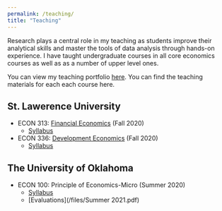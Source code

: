 ```yaml
---
permalink: /teaching/
title: "Teaching"
---
```


Research plays a central role in my teaching as students improve their
analytical skills and master the tools of data analysis through hands-on
experience. I have taught undergraduate courses in all core economics courses as well as as a number of upper level ones. 


You can view my teaching portfolio [here](/files/pdf/teaching/Portfolio.pdf).
You can find the teaching materials for each each course here.

## St. Lawerence University
- ECON 313: [Financial Economics](/financial/) (Fall 2020)
    - [Syllabus](/files/ECON313_1_Syllabus.pdf)
- ECON 336: [Development Economics](/teaching/economic_development/) (Fall 2020)
    - [Syllabus](/files/ECON336_Syllabus.pdf) 

## The University of Oklahoma
- ECON 100: Principle of Economics-Micro (Summer 2020)
    - [Syllabus](https://github.com/amirtayebi/amirtayebi.github.io/blob/master/files/ECON336_Syllabus.pdf) 
    - [Evaluations](/files/Summer 2021.pdf)

